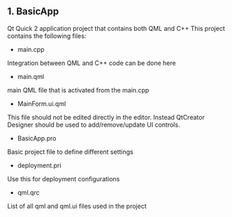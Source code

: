 ## 1. BasicApp
Qt Quick 2 application project that contains both QML and C++
This project contains the following files:

* main.cpp

Integration between QML and C++ code can be done here

* main.qml

main QML file that is activated from the main.cpp

* MainForm.ui.qml

This file should not be edited directly in the editor. Instead QtCreator Designer should be used to add/remove/update UI controls.

* BasicApp.pro

Basic project file to define different settings

* deployment.pri

Use this for deployment configurations

* qml.qrc

List of all qml and qml.ui files used in the project